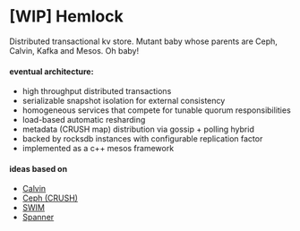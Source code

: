 # [WIP] Hemlock
Distributed transactional kv store.  Mutant baby whose parents are Ceph, Calvin, Kafka and Mesos. Oh baby!

#### eventual architecture:
* high throughput distributed transactions
* serializable snapshot isolation for external consistency
* homogeneous services that compete for tunable quorum responsibilities
* load-based automatic resharding
* metadata (CRUSH map) distribution via gossip + polling hybrid
* backed by rocksdb instances with configurable replication factor
* implemented as a c++ mesos framework

#### ideas based on
* [Calvin](http://cs-www.cs.yale.edu/homes/dna/papers/calvin-sigmod12.pdf)
* [Ceph (CRUSH)](https://courses.cs.washington.edu/courses/cse444/08au/544M/READING-LIST/fekete-sigmod2008.pdf)
* [SWIM](http://www.cs.cornell.edu/~asdas/research/dsn02-swim.pdf)
* [Spanner](https://www.usenix.org/system/files/conference/osdi12/osdi12-final-16.pdf)
